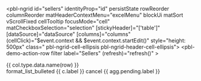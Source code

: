<pbl-ngrid id="sellers"
           identityProp="id" persistState rowReorder columnReorder
           matHeaderContextMenu="excelMenu"
           blockUi
           matSort vScrollFixed
           cellTooltip
           focusMode="cell"
           matCheckboxSelection="selection"
           [stickyHeader]="['table']"
           [dataSource]="dataSource"
           [columns]="columns"
           (cellClick)="$event.context && $event.context.startEdit()"
           style="height: 500px"
           class=" pbl-ngrid-cell-ellipsis pbl-ngrid-header-cell-ellipsis">
  <pbl-demo-action-row filter label="Sellers" (refresh)="refresh()" ></pbl-demo-action-row>
  <div *pblNgridCellTypeDef="'countryNameDynamic'; col as col; row as row">{{ col.type.data.name(row) }}</div>

  <div *pblNgridHeaderCellTypeDef="'pbl-groupby-row'; col as col; table as table" pblAggregationContainer #agg="pblAggregationContainer"
       fxLayoutAlign="start center"
       style="position: absolute; height: 100%; width: 100%;">
    <mat-icon>format_list_bulleted</mat-icon>
    <mat-chip-list>
      <mat-chip *ngFor="let c of table.columnApi.groupByColumns"
                (removed)="table.columnApi.removeGroupBy(c)">
        {{ c.label }}
        <mat-icon matChipRemove>cancel</mat-icon>
      </mat-chip>
      <mat-chip *ngIf="agg.pending">
        {{ agg.pending.label }}
      </mat-chip>
    </mat-chip-list>
    <div *cdkDragPlaceholder></div>
  </div>
</pbl-ngrid>
